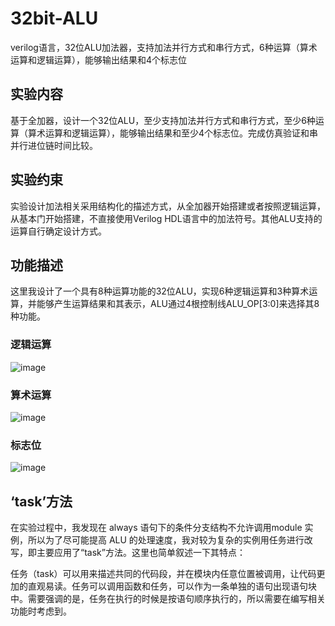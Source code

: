 # 32bit-ALU

verilog语言，32位ALU加法器，支持加法并行方式和串行方式，6种运算（算术运算和逻辑运算），能够输出结果和4个标志位

## 实验内容

基于全加器，设计一个32位ALU，至少支持加法并行方式和串行方式，至少6种运算（算术运算和逻辑运算），能够输出结果和至少4个标志位。完成仿真验证和串并行进位链时间比较。

## 实验约束

实验设计加法相关采用结构化的描述方式，从全加器开始搭建或者按照逻辑运算，从基本门开始搭建，不直接使用Verilog HDL语言中的加法符号。其他ALU支持的运算自行确定设计方式。

## 功能描述

这里我设计了一个具有8种运算功能的32位ALU，实现6种逻辑运算和3种算术运算，并能够产生运算结果和其表示，ALU通过4根控制线ALU_OP[3:0]来选择其8种功能。

### 逻辑运算
![image](https://user-images.githubusercontent.com/60317828/147259387-6572f061-d6b4-4e02-8a36-4cff7b0e4b66.png)

### 算术运算

![image](https://user-images.githubusercontent.com/60317828/147259419-34c3b6b2-5361-4abb-9f51-fd910c295353.png)

### 标志位

![image](https://user-images.githubusercontent.com/60317828/147259443-ab7f72cf-aa10-4d78-a077-02c93b0e6105.png)

## ‘task’方法
在实验过程中，我发现在 always 语句下的条件分支结构不允许调用module 实例，所以为了尽可能提高 ALU 的处理速度，我对较为复杂的实例用任务进行改写，即主要应用了“task”方法。这里也简单叙述一下其特点：

任务（task）可以用来描述共同的代码段，并在模块内任意位置被调用，让代码更加的直观易读。任务可以调用函数和任务，可以作为一条单独的语句出现语句块中。需要强调的是，任务在执行的时候是按语句顺序执行的，所以需要在编写相关功能时考虑到。
